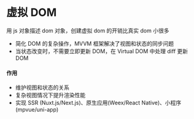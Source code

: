 # 虚拟 DOM
用 js 对象描述 dom 对象，创建虚拟 dom 的开销比真实 dom 小很多

- 简化 DOM 的复杂操作，MVVM 框架解决了视图和状态的同步问题
- 当状态改变时，不需要立即更新 DOM，在 Virtual DOM 中处理 diff 更新 DOM

#### 作用
- 维护视图和状态的关系
- 复杂视图情况下提升渲染性能
- 实现 SSR (Nuxt.js/Next.js)、原生应用(Weex/React Native)、小程序(mpvue/uni-app)